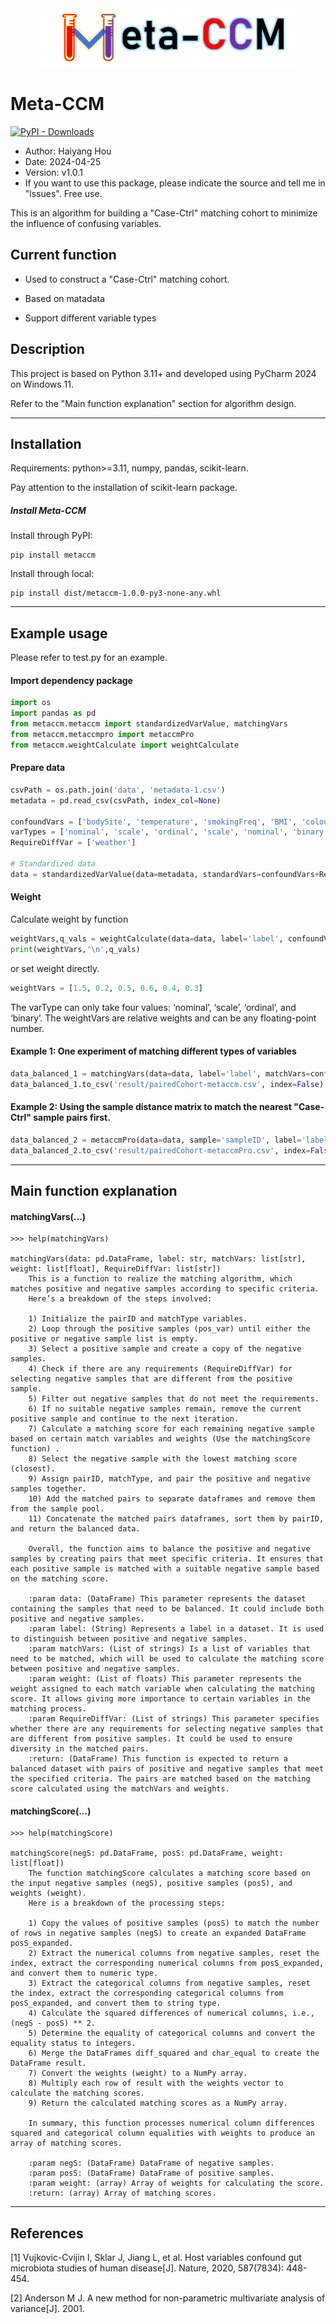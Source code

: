 
<div align=center><img width="410.5" height="94" src="docs/logo.png"/></div>


# Meta-CCM

[![PyPI - Downloads](https://img.shields.io/pypi/dm/metaccm?label=metaccm%20on%20PyPi)](https://pypi.org/project/metaccm/) 


- Author: Haiyang Hou
- Date: 2024-04-25
- Version: v1.0.1
- If you want to use this package, please indicate the source and tell me in "lssues". Free use.

This is an algorithm for building a "Case-Ctrl" matching cohort to minimize the influence of confusing variables.

## Current function

* Used to construct a "Case-Ctrl" matching cohort.

* Based on matadata

* Support different variable types


## Description

This project is based on Python 3.11+ and developed using PyCharm 2024 on Windows 11.

Refer to the "Main function explanation" section for algorithm design.

-------------

## Installation
Requirements: python>=3.11, numpy, pandas, scikit-learn.

Pay attention to the installation of scikit-learn package.

##### Install Meta-CCM

Install through PyPI:
```commandline
pip install metaccm
```
Install through local:
```commandline
pip install dist/metaccm-1.0.0-py3-none-any.whl
```

-------------

## Example usage

Please refer to test.py for an example.

#### Import dependency package
```python
import os
import pandas as pd
from metaccm.metaccm import standardizedVarValue, matchingVars
from metaccm.metaccmpro import metaccmPro
from metaccm.weightCalculate import weightCalculate
```
#### Prepare data
```python
csvPath = os.path.join('data', 'metadata-1.csv')
metadata = pd.read_csv(csvPath, index_col=None)

confoundVars = ['bodySite', 'temperature', 'smokingFreq', 'BMI', 'colour', 'gender']
varTypes = ['nominal', 'scale', 'ordinal', 'scale', 'nominal', 'binary']
RequireDiffVar = ['weather']

# Standardized data
data = standardizedVarValue(data=metadata, standardVars=confoundVars+RequireDiffVar, varType=varTypes+['nominal'])
```
#### Weight
Calculate weight by function
```python
weightVars,q_vals = weightCalculate(data=data, label='label', confoundVars=confoundVars, varType=varTypes)
print(weightVars,'\n',q_vals)
```
or set weight directly.
```python
weightVars = [1.5, 0.2, 0.5, 0.6, 0.4, 0.3]
```

The varType can only take four values: ‘nominal’, ‘scale’, ‘ordinal’, and ‘binary’.
The weightVars are relative weights and can be any floating-point number.

#### Example 1: One experiment of matching different types of variables
```python
data_balanced_1 = matchingVars(data=data, label='label', matchVars=confoundVars, weight=weightVars, RequireDiffVar=RequireDiffVar).iloc[:40]
data_balanced_1.to_csv('result/pairedCohort-metaccm.csv', index=False)
```

#### Example 2: Using the sample distance matrix to match the nearest "Case-Ctrl" sample pairs first.
```python
data_balanced_2 = metaccmPro(data=data, sample='sampleID', label='label', matchVars=confoundVars, weight=weightVars).iloc[:40]
data_balanced_2.to_csv('result/pairedCohort-metaccmPro.csv', index=False)
```

-------------

## Main function explanation

#### matchingVars(...)
```text
>>> help(matchingVars)

matchingVars(data: pd.DataFrame, label: str, matchVars: list[str], weight: list[float], RequireDiffVar: list[str])
    This is a function to realize the matching algorithm, which matches positive and negative samples according to specific criteria.
    Here’s a breakdown of the steps involved:
    
    1) Initialize the pairID and matchType variables.
    2) Loop through the positive samples (pos_var) until either the positive or negative sample list is empty.
    3) Select a positive sample and create a copy of the negative samples.
    4) Check if there are any requirements (RequireDiffVar) for selecting negative samples that are different from the positive sample.
    5) Filter out negative samples that do not meet the requirements.
    6) If no suitable negative samples remain, remove the current positive sample and continue to the next iteration.
    7) Calculate a matching score for each remaining negative sample based on certain match variables and weights (Use the matchingScore function) .
    8) Select the negative sample with the lowest matching score (closest).
    9) Assign pairID, matchType, and pair the positive and negative samples together.
    10) Add the matched pairs to separate dataframes and remove them from the sample pool.
    11) Concatenate the matched pairs dataframes, sort them by pairID, and return the balanced data.
    
    Overall, the function aims to balance the positive and negative samples by creating pairs that meet specific criteria. It ensures that each positive sample is matched with a suitable negative sample based on the matching score.
    
    :param data: (DataFrame) This parameter represents the dataset containing the samples that need to be balanced. It could include both positive and negative samples.
    :param label: (String) Represents a label in a dataset. It is used to distinguish between positive and negative samples.
    :param matchVars: (List of strings) Is a list of variables that need to be matched, which will be used to calculate the matching score between positive and negative samples.
    :param weight: (List of floats) This parameter represents the weight assigned to each match variable when calculating the matching score. It allows giving more importance to certain variables in the matching process.
    :param RequireDiffVar: (List of strings) This parameter specifies whether there are any requirements for selecting negative samples that are different from positive samples. It could be used to ensure diversity in the matched pairs.
    :return: (DataFrame) This function is expected to return a balanced dataset with pairs of positive and negative samples that meet the specified criteria. The pairs are matched based on the matching score calculated using the matchVars and weights.

```


#### matchingScore(...)
```text
>>> help(matchingScore)

matchingScore(negS: pd.DataFrame, posS: pd.DataFrame, weight: list[float])
    The function matchingScore calculates a matching score based on the input negative samples (negS), positive samples (posS), and weights (weight).
    Here is a breakdown of the processing steps:
    
    1) Copy the values of positive samples (posS) to match the number of rows in negative samples (negS) to create an expanded DataFrame posS_expanded.
    2) Extract the numerical columns from negative samples, reset the index, extract the corresponding numerical columns from posS_expanded, and convert them to numeric type.
    3) Extract the categorical columns from negative samples, reset the index, extract the corresponding categorical columns from posS_expanded, and convert them to string type.
    4) Calculate the squared differences of numerical columns, i.e., (negS - posS) ** 2.
    5) Determine the equality of categorical columns and convert the equality status to integers.
    6) Merge the DataFrames diff_squared and char_equal to create the DataFrame result.
    7) Convert the weights (weight) to a NumPy array.
    8) Multiply each row of result with the weights vector to calculate the matching scores.
    9) Return the calculated matching scores as a NumPy array.
    
    In summary, this function processes numerical column differences squared and categorical column equalities with weights to produce an array of matching scores.
    
    :param negS: (DataFrame) DataFrame of negative samples.
    :param posS: (DataFrame) DataFrame of positive samples.
    :param weight: (array) Array of weights for calculating the score.
    :return: (array) Array of matching scores.
```

-------------

## References
[1] Vujkovic-Cvijin I, Sklar J, Jiang L, et al. Host variables confound gut microbiota studies of human disease[J]. Nature, 2020, 587(7834): 448-454.

[2] Anderson M J. A new method for non-parametric multivariate analysis of variance[J]. 2001.



